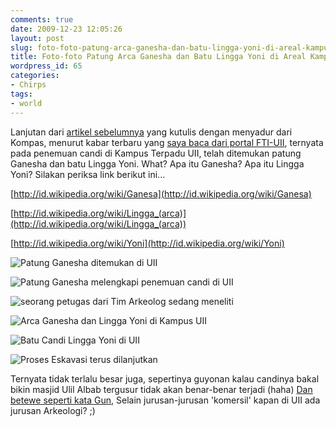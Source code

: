 ```yaml
---
comments: true
date: 2009-12-23 12:05:26
layout: post
slug: foto-foto-patung-arca-ganesha-dan-batu-lingga-yoni-di-areal-kampus-uii
title: Foto-foto Patung Arca Ganesha dan Batu Lingga Yoni di Areal Kampus UII
wordpress_id: 65
categories:
- Chirps
tags:
- world
---
```


Lanjutan dari [artikel sebelumnya](http://akhyar.web.id/2009/12/12/ditemukan-candi-di-areal-pembangunan-perpustakaan-uii-yogyakarta/) yang kutulis dengan menyadur dari Kompas, menurut kabar terbaru yang [saya baca dari portal FTI-UII](http://fit.uii.ac.id/berita-universitas/penemuan-candi-di-kampus-uii-ditemukan-patung-ganesha.html), ternyata pada penemuan candi di Kampus Terpadu UII, telah ditemukan patung Ganesha dan batu Lingga Yoni. What? Apa itu Ganesha? Apa itu Lingga Yoni? Silakan periksa link berikut ini... 


<!-- more -->


[http://id.wikipedia.org/wiki/Ganesa](http://id.wikipedia.org/wiki/Ganesa)




[http://id.wikipedia.org/wiki/Lingga_(arca)](http://id.wikipedia.org/wiki/Lingga_(arca))




[http://id.wikipedia.org/wiki/Yoni](http://id.wikipedia.org/wiki/Yoni)




![Patung Ganesha ditemukan di UII](http://fit.uii.ac.id/images/stories/candi_patung_ganesha.jpg)




![Patung Ganesha melengkapi penemuan candi di UII](http://fit.uii.ac.id/images/stories/patung_ganesha.jpg)




![seorang petugas dari Tim Arkeolog sedang meneliti](http://fit.uii.ac.id/images/stories/patung_ganesha_uii.jpg)




![Arca Ganesha dan Lingga Yoni di Kampus UII](http://fit.uii.ac.id/images/stories/arca_ganesha_lingga_yoni.jpg)




![Batu Candi Lingga Yoni di UII](http://fit.uii.ac.id/images/stories/batu_candi_lingga_yoni.jpg)




![Proses Eskavasi terus dilanjutkan](http://fit.uii.ac.id/images/stories/candi_uii.jpg)







Ternyata tidak terlalu besar juga, sepertinya guyonan kalau candinya bakal bikin masjid Ulil Albab tergusur tidak akan benar-benar terjadi (haha) [Dan betewe seperti kata Gun](http://akhyar.web.id/2009/12/12/ditemukan-candi-di-areal-pembangunan-perpustakaan-uii-yogyakarta/#comment-35), Selain jurusan-jurusan 'komersil' kapan di UII ada jurusan Arkeologi? ;)

